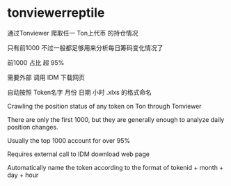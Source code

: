 # tonviewerreptile

通过Tonviewer  爬取任一 Ton上代币 的持仓情况 

只有前1000 不过一般都足够用来分析每日筹码变化情况了

前1000 占比 超 95%

需要外部 调用 IDM 下载网页 

自动按照 Token名字 月份 日期 小时 .xlxs 的格式命名


Crawling the position status of any token on Ton through Tonviewer

There are only the first 1000, but they are generally enough to analyze daily position changes.

Usually the top 1000 account for over 95%

Requires external call to IDM download web page

Automatically name the token according to the format of tokenid + month  + day  + hour 
